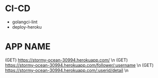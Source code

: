 # CI-CD

- golangci-lint
- deploy-heroku

# APP NAME

(GET) https://stormy-ocean-30994.herokuapp.com/ \n
(GET) https://stormy-ocean-30994.herokuapp.com/follower/:username \n
(GET) https://stormy-ocean-30994.herokuapp.com/:userid/detail \n
